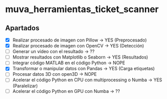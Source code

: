 # muva_herramientas_ticket_scanner

## Apartados
- [x] Realizar procesado de imagen con Pillow -> YES (Preprocesado)
- [x] Realizar procesado de imagen con OpenCV -> YES (Detección)
- [ ] Generar un vídeo con el resultado -> ??
- [ ] Mostrar resultados con Matplotlib o Seaborn -> YES (Resultados)
- [ ] Integrar código MATLAB en el código Python -> NOPE
- [x] Transformar o manipular datos con Pandas -> YES (Carga etiquetas)
- [ ] Procesar datos 3D con open3D -> NOPE
- [ ] Acelerar el código Python en CPU con multiprocessing o Numba -> YES (Paralelizar)
- [ ] Acelerar el código Python en GPU con Numba -> ??
